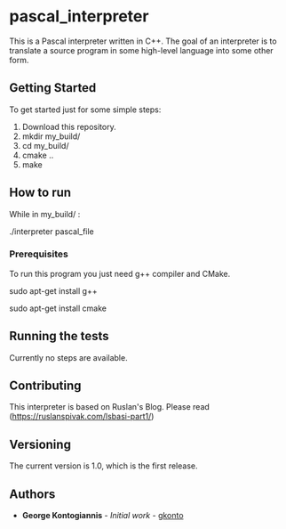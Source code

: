 # pascal_interpreter

This is a Pascal interpreter written in C++.
The goal of an interpreter is to translate a source program in some high-level language into some other form.

## Getting Started

To get started just for some simple steps:
1) Download this repository.
2) mkdir my_build/
3) cd my_build/
4) cmake ..
5) make

## How to run

While in my_build/ :

./interpreter pascal_file

### Prerequisites

To run this program you just need g++ compiler and CMake.

sudo apt-get install g++

sudo apt-get install cmake

## Running the tests

Currently no steps are available.

## Contributing

This interpreter is based on Ruslan's Blog.
Please read (https://ruslanspivak.com/lsbasi-part1/)

## Versioning

The current version is 1.0, which is the first release.

## Authors

* **George Kontogiannis** - *Initial work* - [gkonto](https://github.com/gkonto)
